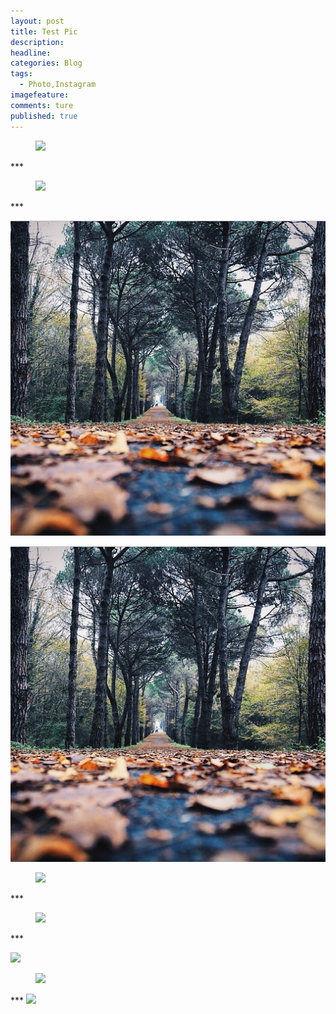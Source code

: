```yaml
---
layout: post  
title: Test Pic  
description:       
headline: 
categories: Blog  
tags: 
  - Photo,Instagram  
imagefeature:  
comments: ture  
published: true  
---
```


<figure>
	<a href="{{ site.url }}/images/instagram/insta3.jpg"><img src="{{ site.url }}/images/instagram/insta3.jpg"></a>
</figure>
*** 

<figure>
	<a href="{{ site.url }}/images/Leah2.png"><img src="{{ site.url }}/images/Leah2.png"></a>
</figure>
***

<p>
  <img src="/images/instagram/insta3.jpg" alt="Instagram Pic">
</p>  

![i3](/images/instagram/insta3.jpg)

<figure>
	<a href="{{ site.url }}/images/Leah.png"><img src="{{ site.url }}/images/Leah.png"></a>
</figure>
***

<figure>
	<img src="{{ site.url }}/images/Leah2.png">
</figure>
***

<p>
	<img src="{{ site.url }}/images/Leah3.png">
</p>


<figure>
	<img src="{{ site.url }}/images/Leah.png">
</figure>
***

<a>
  <img src="{{ site.url }}/images/Leah.png">
</a>